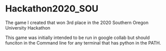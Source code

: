 # Hackathon2020_SOU
The game I created that won 3rd place in the 2020 Southern Oregon University Hackathon

This game was initially intended to be run in google collab but should funciton in the Command line for any terminal that has python in the PATH.
